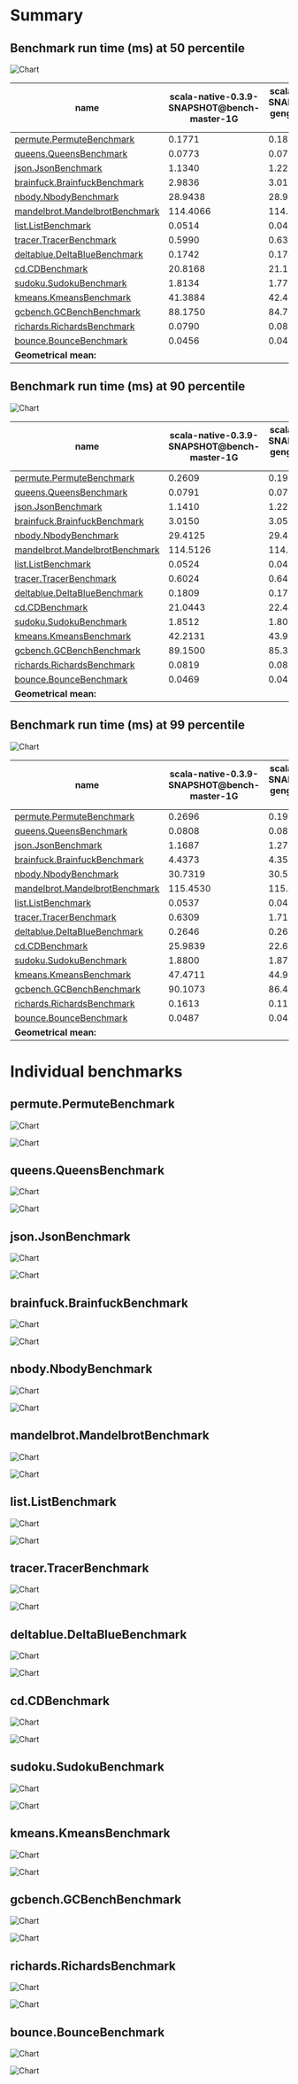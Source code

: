 # Summary
## Benchmark run time (ms) at 50 percentile 
![Chart](relative_percentile_50.png)

|name | scala-native-0.3.9-SNAPSHOT@bench-master-1G | scala-native-0.3.9-SNAPSHOT@bench-gengc-25-6-false-1-1G-4G | |
| -- | -- | -- | -- |
|[permute.PermuteBenchmark](#permutepermutebenchmark)|0.1771|0.1894|+6.94%|
|[queens.QueensBenchmark](#queensqueensbenchmark)|0.0773|0.0767|__-0.83%__|
|[json.JsonBenchmark](#jsonjsonbenchmark)|1.1340|1.2216|+7.73%|
|[brainfuck.BrainfuckBenchmark](#brainfuckbrainfuckbenchmark)|2.9836|3.0190|+1.19%|
|[nbody.NbodyBenchmark](#nbodynbodybenchmark)|28.9438|28.9210|__-0.08%__|
|[mandelbrot.MandelbrotBenchmark](#mandelbrotmandelbrotbenchmark)|114.4066|114.3921|__-0.01%__|
|[list.ListBenchmark](#listlistbenchmark)|0.0514|0.0453|__-12.01%__|
|[tracer.TracerBenchmark](#tracertracerbenchmark)|0.5990|0.6360|+6.17%|
|[deltablue.DeltaBlueBenchmark](#deltabluedeltabluebenchmark)|0.1742|0.1744|+0.12%|
|[cd.CDBenchmark](#cdcdbenchmark)|20.8168|21.1095|+1.41%|
|[sudoku.SudokuBenchmark](#sudokusudokubenchmark)|1.8134|1.7785|__-1.93%__|
|[kmeans.KmeansBenchmark](#kmeanskmeansbenchmark)|41.3884|42.4185|+2.49%|
|[gcbench.GCBenchBenchmark](#gcbenchgcbenchbenchmark)|88.1750|84.7674|__-3.86%__|
|[richards.RichardsBenchmark](#richardsrichardsbenchmark)|0.0790|0.0831|+5.14%|
|[bounce.BounceBenchmark](#bouncebouncebenchmark)|0.0456|0.0425|__-6.66%__|
| __Geometrical mean:__|| |+0.26%|
## Benchmark run time (ms) at 90 percentile 
![Chart](relative_percentile_90.png)

|name | scala-native-0.3.9-SNAPSHOT@bench-master-1G | scala-native-0.3.9-SNAPSHOT@bench-gengc-25-6-false-1-1G-4G | |
| -- | -- | -- | -- |
|[permute.PermuteBenchmark](#permutepermutebenchmark)|0.2609|0.1914|__-26.63%__|
|[queens.QueensBenchmark](#queensqueensbenchmark)|0.0791|0.0784|__-0.84%__|
|[json.JsonBenchmark](#jsonjsonbenchmark)|1.1410|1.2262|+7.46%|
|[brainfuck.BrainfuckBenchmark](#brainfuckbrainfuckbenchmark)|3.0150|3.0526|+1.25%|
|[nbody.NbodyBenchmark](#nbodynbodybenchmark)|29.4125|29.4617|+0.17%|
|[mandelbrot.MandelbrotBenchmark](#mandelbrotmandelbrotbenchmark)|114.5126|114.5107|__-0.00%__|
|[list.ListBenchmark](#listlistbenchmark)|0.0524|0.0462|__-11.84%__|
|[tracer.TracerBenchmark](#tracertracerbenchmark)|0.6024|0.6498|+7.86%|
|[deltablue.DeltaBlueBenchmark](#deltabluedeltabluebenchmark)|0.1809|0.1782|__-1.47%__|
|[cd.CDBenchmark](#cdcdbenchmark)|21.0443|22.4454|+6.66%|
|[sudoku.SudokuBenchmark](#sudokusudokubenchmark)|1.8512|1.8027|__-2.62%__|
|[kmeans.KmeansBenchmark](#kmeanskmeansbenchmark)|42.2131|43.9389|+4.09%|
|[gcbench.GCBenchBenchmark](#gcbenchgcbenchbenchmark)|89.1500|85.3348|__-4.28%__|
|[richards.RichardsBenchmark](#richardsrichardsbenchmark)|0.0819|0.0855|+4.32%|
|[bounce.BounceBenchmark](#bouncebouncebenchmark)|0.0469|0.0429|__-8.51%__|
| __Geometrical mean:__|| |__-2.04%__|
## Benchmark run time (ms) at 99 percentile 
![Chart](relative_percentile_99.png)

|name | scala-native-0.3.9-SNAPSHOT@bench-master-1G | scala-native-0.3.9-SNAPSHOT@bench-gengc-25-6-false-1-1G-4G | |
| -- | -- | -- | -- |
|[permute.PermuteBenchmark](#permutepermutebenchmark)|0.2696|0.1952|__-27.58%__|
|[queens.QueensBenchmark](#queensqueensbenchmark)|0.0808|0.0819|+1.36%|
|[json.JsonBenchmark](#jsonjsonbenchmark)|1.1687|1.2724|+8.87%|
|[brainfuck.BrainfuckBenchmark](#brainfuckbrainfuckbenchmark)|4.4373|4.3551|__-1.85%__|
|[nbody.NbodyBenchmark](#nbodynbodybenchmark)|30.7319|30.5638|__-0.55%__|
|[mandelbrot.MandelbrotBenchmark](#mandelbrotmandelbrotbenchmark)|115.4530|115.4438|__-0.01%__|
|[list.ListBenchmark](#listlistbenchmark)|0.0537|0.0473|__-11.93%__|
|[tracer.TracerBenchmark](#tracertracerbenchmark)|0.6309|1.7166|+172.11%|
|[deltablue.DeltaBlueBenchmark](#deltabluedeltabluebenchmark)|0.2646|0.2615|__-1.16%__|
|[cd.CDBenchmark](#cdcdbenchmark)|25.9839|22.6265|__-12.92%__|
|[sudoku.SudokuBenchmark](#sudokusudokubenchmark)|1.8800|1.8738|__-0.33%__|
|[kmeans.KmeansBenchmark](#kmeanskmeansbenchmark)|47.4711|44.9119|__-5.39%__|
|[gcbench.GCBenchBenchmark](#gcbenchgcbenchbenchmark)|90.1073|86.4583|__-4.05%__|
|[richards.RichardsBenchmark](#richardsrichardsbenchmark)|0.1613|0.1190|__-26.18%__|
|[bounce.BounceBenchmark](#bouncebouncebenchmark)|0.0487|0.0446|__-8.32%__|
| __Geometrical mean:__|| |__-0.10%__|
# Individual benchmarks
## permute.PermuteBenchmark
![Chart](percentile_permute.PermuteBenchmark.png)

![Chart](example_run_3_permute.PermuteBenchmark.png)

## queens.QueensBenchmark
![Chart](percentile_queens.QueensBenchmark.png)

![Chart](example_run_3_queens.QueensBenchmark.png)

## json.JsonBenchmark
![Chart](percentile_json.JsonBenchmark.png)

![Chart](example_run_3_json.JsonBenchmark.png)

## brainfuck.BrainfuckBenchmark
![Chart](percentile_brainfuck.BrainfuckBenchmark.png)

![Chart](example_run_3_brainfuck.BrainfuckBenchmark.png)

## nbody.NbodyBenchmark
![Chart](percentile_nbody.NbodyBenchmark.png)

![Chart](example_run_3_nbody.NbodyBenchmark.png)

## mandelbrot.MandelbrotBenchmark
![Chart](percentile_mandelbrot.MandelbrotBenchmark.png)

![Chart](example_run_3_mandelbrot.MandelbrotBenchmark.png)

## list.ListBenchmark
![Chart](percentile_list.ListBenchmark.png)

![Chart](example_run_3_list.ListBenchmark.png)

## tracer.TracerBenchmark
![Chart](percentile_tracer.TracerBenchmark.png)

![Chart](example_run_3_tracer.TracerBenchmark.png)

## deltablue.DeltaBlueBenchmark
![Chart](percentile_deltablue.DeltaBlueBenchmark.png)

![Chart](example_run_3_deltablue.DeltaBlueBenchmark.png)

## cd.CDBenchmark
![Chart](percentile_cd.CDBenchmark.png)

![Chart](example_run_3_cd.CDBenchmark.png)

## sudoku.SudokuBenchmark
![Chart](percentile_sudoku.SudokuBenchmark.png)

![Chart](example_run_3_sudoku.SudokuBenchmark.png)

## kmeans.KmeansBenchmark
![Chart](percentile_kmeans.KmeansBenchmark.png)

![Chart](example_run_3_kmeans.KmeansBenchmark.png)

## gcbench.GCBenchBenchmark
![Chart](percentile_gcbench.GCBenchBenchmark.png)

![Chart](example_run_3_gcbench.GCBenchBenchmark.png)

## richards.RichardsBenchmark
![Chart](percentile_richards.RichardsBenchmark.png)

![Chart](example_run_3_richards.RichardsBenchmark.png)

## bounce.BounceBenchmark
![Chart](percentile_bounce.BounceBenchmark.png)

![Chart](example_run_3_bounce.BounceBenchmark.png)

